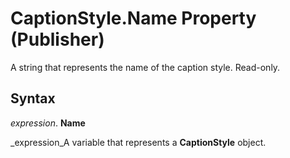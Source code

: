 
# CaptionStyle.Name Property (Publisher)

A string that represents the name of the caption style. Read-only.


## Syntax

 _expression_. **Name**

 _expression_A variable that represents a  **CaptionStyle** object.

